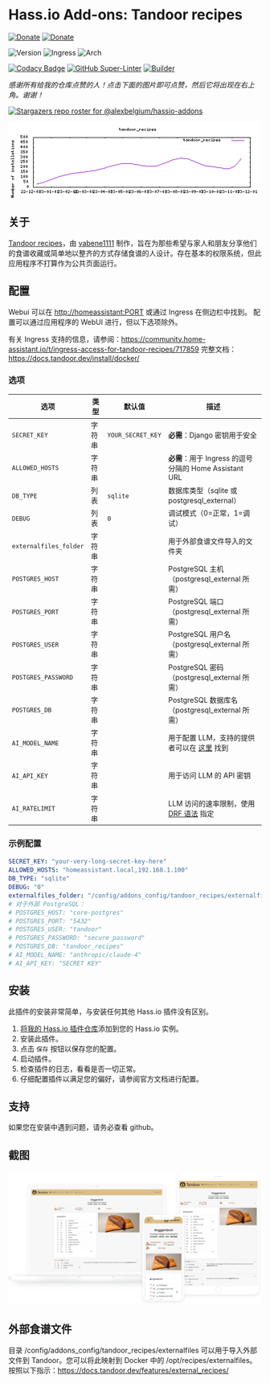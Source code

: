 # Hass.io Add-ons: Tandoor recipes

[![Donate][donation-badge]](https://www.buymeacoffee.com/alexbelgium)
[![Donate][paypal-badge]](https://www.paypal.com/donate/?hosted_button_id=DZFULJZTP3UQA)

![Version](https://img.shields.io/badge/dynamic/yaml?label=版本&query=%24.version&url=https%3A%2F%2Fraw.githubusercontent.com%2Falexbelgium%2Fhassio-addons%2Fmaster%2Ftandoor_recipes%2Fconfig.yaml)
![Ingress](https://img.shields.io/badge/dynamic/yaml?label=Ingress&query=%24.ingress&url=https%3A%2F%2Fraw.githubusercontent.com%2Falexbelgium%2Fhassio-addons%2Fmaster%2Ftandoor_recipes%2Fconfig.yaml)
![Arch](https://img.shields.io/badge/dynamic/yaml?color=success&label=Arch&query=%24.arch&url=https%3A%2F%2Fraw.githubusercontent.com%2Falexbelgium%2Fhassio-addons%2Fmaster%2Ftandoor_recipes%2Fconfig.yaml)

[![Codacy Badge](https://app.codacy.com/project/badge/Grade/9c6cf10bdbba45ecb202d7f579b5be0e)](https://www.codacy.com/gh/alexbelgium/hassio-addons/dashboard?utm_source=github.com&utm_medium=referral&utm_content=alexbelgium/hassio-addons&utm_campaign=Badge_Grade)
[![GitHub Super-Linter](https://img.shields.io/github/actions/workflow/status/alexbelgium/hassio-addons/weekly-supelinter.yaml?label=Lint%20code%20base)](https://github.com/alexbelgium/hassio-addons/actions/workflows/weekly-supelinter.yaml)
[![Builder](https://img.shields.io/github/actions/workflow/status/alexbelgium/hassio-addons/onpush_builder.yaml?label=Builder)](https://github.com/alexbelgium/hassio-addons/actions/workflows/onpush_builder.yaml)

[donation-badge]: https://img.shields.io/badge/Buy%20me%20a%20coffee%20(no%20paypal)-%23d32f2f?logo=buy-me-a-coffee&style=flat&logoColor=white
[paypal-badge]: https://img.shields.io/badge/Buy%20me%20a%20coffee%20with%20Paypal-0070BA?logo=paypal&style=flat&logoColor=white

_感谢所有给我的仓库点赞的人！点击下面的图片即可点赞，然后它将出现在右上角。谢谢！_

[![Stargazers repo roster for @alexbelgium/hassio-addons](https://raw.githubusercontent.com/alexbelgium/hassio-addons/master/.github/stars2.svg)](https://github.com/alexbelgium/hassio-addons/stargazers)

![下载趋势](https://raw.githubusercontent.com/alexbelgium/hassio-addons/master/tandoor_recipes/stats.png)

## 关于

[Tandoor recipes](https://github.com/TandoorRecipes/recipes)，由 [vabene1111](https://github.com/vabene1111) 制作，旨在为那些希望与家人和朋友分享他们的食谱收藏或简单地以整齐的方式存储食谱的人设计。存在基本的权限系统，但此应用程序不打算作为公共页面运行。

## 配置

Webui 可以在 <http://homeassistant:PORT> 或通过 Ingress 在侧边栏中找到。
配置可以通过应用程序的 WebUI 进行，但以下选项除外。

有关 Ingress 支持的信息，请参阅：https://community.home-assistant.io/t/ingress-access-for-tandoor-recipes/717859
完整文档：https://docs.tandoor.dev/install/docker/

### 选项

| 选项 | 类型 | 默认值 | 描述 |
|------|------|--------|-------|
| `SECRET_KEY` | 字符串 | `YOUR_SECRET_KEY` | **必需**：Django 密钥用于安全 |
| `ALLOWED_HOSTS` | 字符串 | | **必需**：用于 Ingress 的逗号分隔的 Home Assistant URL |
| `DB_TYPE` | 列表 | `sqlite` | 数据库类型（sqlite 或 postgresql_external） |
| `DEBUG` | 列表 | `0` | 调试模式（0=正常，1=调试） |
| `externalfiles_folder` | 字符串 | | 用于外部食谱文件导入的文件夹 |
| `POSTGRES_HOST` | 字符串 | | PostgreSQL 主机（postgresql_external 所需） |
| `POSTGRES_PORT` | 字符串 | | PostgreSQL 端口（postgresql_external 所需） |
| `POSTGRES_USER` | 字符串 | | PostgreSQL 用户名（postgresql_external 所需） |
| `POSTGRES_PASSWORD` | 字符串 | | PostgreSQL 密码（postgresql_external 所需） |
| `POSTGRES_DB` | 字符串 | | PostgreSQL 数据库名（postgresql_external 所需） |
| `AI_MODEL_NAME` | 字符串 | | 用于配置 LLM，支持的提供者可以在 [这里](https://docs.litellm.ai/docs/providers/) 找到 |
| `AI_API_KEY` | 字符串 | | 用于访问 LLM 的 API 密钥 |
| `AI_RATELIMIT` | 字符串 | | LLM 访问的速率限制，使用 [DRF 语法](https://www.django-rest-framework.org/api-guide/throttling/) 指定 |

### 示例配置

```yaml
SECRET_KEY: "your-very-long-secret-key-here"
ALLOWED_HOSTS: "homeassistant.local,192.168.1.100"
DB_TYPE: "sqlite"
DEBUG: "0"
externalfiles_folder: "/config/addons_config/tandoor_recipes/externalfiles"
# 对于外部 PostgreSQL：
# POSTGRES_HOST: "core-postgres"
# POSTGRES_PORT: "5432"
# POSTGRES_USER: "tandoor"
# POSTGRES_PASSWORD: "secure_password"
# POSTGRES_DB: "tandoor_recipes"
# AI_MODEL_NAME: "anthropic/claude-4"
# AI_API_KEY: "SECRET KEY"
```

## 安装

此插件的安装非常简单，与安装任何其他 Hass.io 插件没有区别。

1. [将我的 Hass.io 插件仓库][repository]添加到您的 Hass.io 实例。
2. 安装此插件。
3. 点击 `保存` 按钮以保存您的配置。
4. 启动插件。
5. 检查插件的日志，看看是否一切正常。
6. 仔细配置插件以满足您的偏好，请参阅官方文档进行配置。

## 支持

如果您在安装中遇到问题，请务必查看 github。

## 截图

![image](https://github.com/TandoorRecipes/recipes/raw/develop/docs/preview.png)

[repository]: https://github.com/alexbelgium/hassio-addons

## 外部食谱文件
目录 /config/addons_config/tandoor_recipes/externalfiles 可以用于导入外部文件到 Tandoor。您可以将此映射到 Docker 中的 /opt/recipes/externalfiles。
按照以下指示：https://docs.tandoor.dev/features/external_recipes/